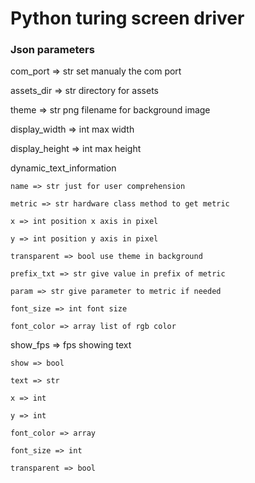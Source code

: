# Python turing screen driver

### Json parameters

com_port => str set manualy the com port

assets_dir => str directory for assets

theme => str png filename for background image

display_width => int max width

display_height => int max height

dynamic_text_information

    name => str just for user comprehension

    metric => str hardware class method to get metric

    x => int position x axis in pixel

    y => int position y axis in pixel

    transparent => bool use theme in background

    prefix_txt => str give value in prefix of metric

    param => str give parameter to metric if needed

    font_size => int font size

    font_color => array list of rgb color

show_fps => fps showing text

    show => bool

    text => str

    x => int

    y => int

    font_color => array

    font_size => int

    transparent => bool
